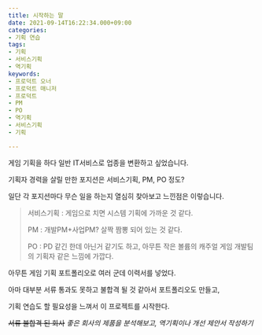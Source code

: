 ```yaml
---
title: 시작하는 말
date: 2021-09-14T16:22:34.000+09:00
categories:
- 기획 연습
tags:
- 기획
- 서비스기획
- 역기획
keywords:
- 프로덕트 오너
- 프로덕트 매니저
- 프로덕트
- PM
- PO
- 역기획
- 서비스기획
- 기획

---
```

게임 기획을 하다 일반 IT서비스로 업종을 변환하고 싶었습니다.

기획자 경력을 살릴 만한 포지션은 서비스기획, PM, PO 정도?

일단 각 포지션마다 무슨 일을 하는지 열심히 찾아보고 느낀점은 이렇습니다.

> 서비스기획 : 게임으로 치면 시스템 기획에 가까운 것 같다.
>
> PM : 개발PM+사업PM? 살짝 짬뽕 되어 있는 것 같다.
>
> PO : PD 같긴 한데 아닌거 같기도 하고, 아무튼 작은 볼륨의 캐주얼 게임 개발팀의 기획자 같은 느낌에 가깝다.

아무튼 게임 기획 포트폴리오로 여러 군데 이력서를 넣었다.

아마 대부분 서류 통과도 못하고 불합격 될 것 같아서 포트폴리오도 만들고,

기획 연습도 할 필요성을 느껴서 이 프로젝트를 시작한다.

~~서류 불합격 된 회사~~ _좋은 회사의 제품을 분석해보고, 역기획이나 개선 제안서 작성하기_